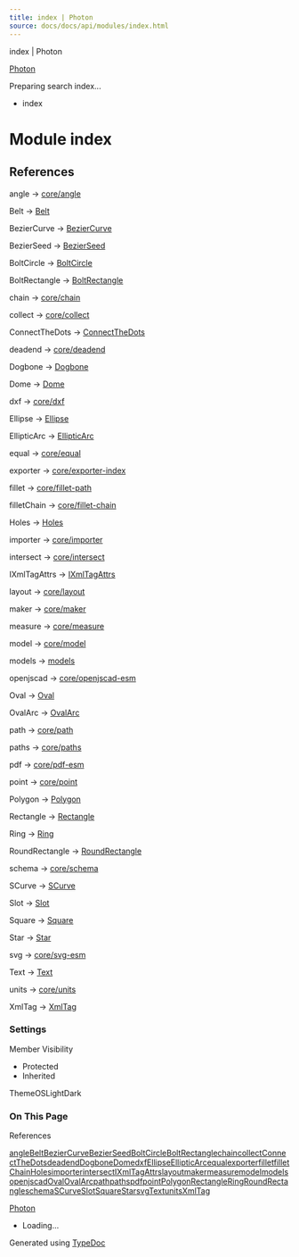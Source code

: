 ```yaml
---
title: index | Photon
source: docs/docs/api/modules/index.html
---
```


index | Photon

[Photon](../index.html)




Preparing search index...

* index

# Module index

## References

angle → [core/angle](core_angle.html)


Belt → [Belt](../classes/models_Belt.Belt.html)


BezierCurve → [BezierCurve](../classes/models_BezierCurve-esm.BezierCurve.html)


BezierSeed → [BezierSeed](../classes/models_BezierCurve-esm.BezierSeed.html)


BoltCircle → [BoltCircle](../classes/models_BoltCircle.BoltCircle.html)


BoltRectangle → [BoltRectangle](../classes/models_BoltRectangle.BoltRectangle.html)


chain → [core/chain](core_chain.html)


collect → [core/collect](core_collect.html)


ConnectTheDots → [ConnectTheDots](../classes/models_ConnectTheDots.ConnectTheDots.html)


deadend → [core/deadend](core_deadend.html)


Dogbone → [Dogbone](../classes/models_Dogbone.Dogbone.html)


Dome → [Dome](../classes/models_Dome.Dome.html)


dxf → [core/dxf](core_dxf.html)


Ellipse → [Ellipse](../classes/models_Ellipse.Ellipse.html)


EllipticArc → [EllipticArc](../classes/models_Ellipse.EllipticArc.html)


equal → [core/equal](core_equal.html)


exporter → [core/exporter-index](core_exporter-index.html)


fillet → [core/fillet-path](core_fillet-path.html)


filletChain → [core/fillet-chain](core_fillet-chain.html)


Holes → [Holes](../classes/models_Holes.Holes.html)


importer → [core/importer](core_importer.html)


intersect → [core/intersect](core_intersect.html)


IXmlTagAttrs → [IXmlTagAttrs](../interfaces/core_xml.IXmlTagAttrs.html)


layout → [core/layout](core_layout.html)


maker → [core/maker](core_maker.html)


measure → [core/measure](core_measure.html)


model → [core/model](core_model.html)


models → [models](models.html)


openjscad → [core/openjscad-esm](core_openjscad-esm.html)


Oval → [Oval](../classes/models_Oval.Oval.html)


OvalArc → [OvalArc](../classes/models_OvalArc.OvalArc.html)


path → [core/path](core_path.html)


paths → [core/paths](core_paths.html)


pdf → [core/pdf-esm](core_pdf-esm.html)


point → [core/point](core_point.html)


Polygon → [Polygon](../classes/models_Polygon.Polygon.html)


Rectangle → [Rectangle](../classes/models_Rectangle.Rectangle.html)


Ring → [Ring](../classes/models_Ring.Ring.html)


RoundRectangle → [RoundRectangle](../classes/models_RoundRectangle.RoundRectangle.html)


schema → [core/schema](core_schema.html)


SCurve → [SCurve](../classes/models_SCurve.SCurve.html)


Slot → [Slot](../classes/models_Slot.Slot.html)


Square → [Square](../classes/models_Square.Square.html)


Star → [Star](../classes/models_Star.Star.html)


svg → [core/svg-esm](core_svg-esm.html)


Text → [Text](../classes/models_Text.Text.html)


units → [core/units](core_units.html)


XmlTag → [XmlTag](../classes/core_xml.XmlTag.html)

### Settings

Member Visibility

* Protected
* Inherited

ThemeOSLightDark

### On This Page

References

[angle](#angle)[Belt](#belt)[BezierCurve](#beziercurve)[BezierSeed](#bezierseed)[BoltCircle](#boltcircle)[BoltRectangle](#boltrectangle)[chain](#chain)[collect](#collect)[ConnectTheDots](#connectthedots)[deadend](#deadend)[Dogbone](#dogbone)[Dome](#dome)[dxf](#dxf)[Ellipse](#ellipse)[EllipticArc](#ellipticarc)[equal](#equal)[exporter](#exporter)[fillet](#fillet)[filletChain](#filletchain)[Holes](#holes)[importer](#importer)[intersect](#intersect)[IXmlTagAttrs](#ixmltagattrs)[layout](#layout)[maker](#maker)[measure](#measure)[model](#model)[models](#models)[openjscad](#openjscad)[Oval](#oval)[OvalArc](#ovalarc)[path](#path)[paths](#paths)[pdf](#pdf)[point](#point)[Polygon](#polygon)[Rectangle](#rectangle)[Ring](#ring)[RoundRectangle](#roundrectangle)[schema](#schema)[SCurve](#scurve)[Slot](#slot)[Square](#square)[Star](#star)[svg](#svg)[Text](#text)[units](#units)[XmlTag](#xmltag)

[Photon](../index.html)

* Loading...

Generated using [TypeDoc](https://typedoc.org/)
